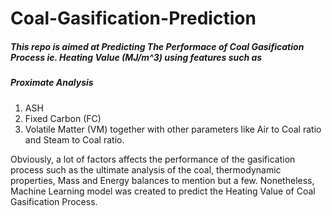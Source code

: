 # Coal-Gasification-Prediction




##### This repo is aimed at Predicting The Performace of Coal Gasification Process ie. Heating Value (MJ/m^3) using features such as 
##### Proximate Analysis
1. ASH
2. Fixed Carbon (FC)
3. Volatile Matter (VM)
together with other parameters like Air to Coal ratio and Steam to Coal ratio.

Obviously, a lot of factors affects the performance of the gasification process such as the ultimate analysis of the coal, thermodynamic properties, Mass and Energy balances to mention but a few.
Nonetheless, Machine Learning model was created to predict the Heating Value of Coal Gasification Process.
